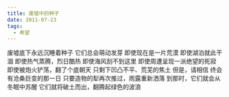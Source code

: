 ```yaml
---
title: 废墟中的种子
date: 2011-07-23
tags:
  - 希望
---
```


废墟底下永远沉睡着种子
它们总会萌动发芽
即使现在是一片荒漠<!--more-->
即使湖泊就此干涸
即使热气蒸腾，烈日酷热
即使海风刮不到这里
即使周遭呈现一派绝望的死寂
即使被炮火铲荡，翻了个底朝天
只剩下凹凸不平、荒芜的焦土
但是，请相信
终会有沧桑巨变的那一日
只要造物的犁再次推过，雨露重新洒落
到那时，它们就会从冬眠中苏醒
它们就将破土而出，翻腾起绿色的波浪